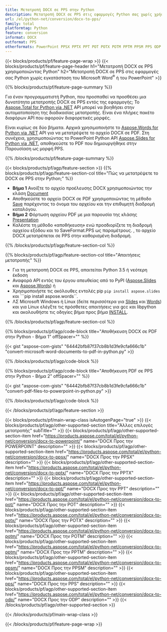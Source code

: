 ```yaml
---
title: Μετατροπή DOCX σε PPS στην Python
description: Μετατροπή DOCX σε PPS στις εφαρμογές Python σας χωρίς χρήση Microsoft Word ή PowerPoint 
url: /el/python-net/conversion/docx-to-pps/
family: total
platformtag: Python
feature: conversion
informat: DOCX
outformat: PPS
otherformats: PowerPoint PPSX PPTX PPT POT POTX POTM PPTM PPSM PPS ODP
---
```

{{< blocks/products/pf/feature-page-wrap >}}
{{< blocks/products/pf/feature-page-header h1="Μετατροπή DOCX σε PPS χρησιμοποιώντας Python" h2="Μετατροπή DOCX σε PPS στις εφαρμογές σας Python χωρίς εγκατάσταση του Microsoft Word<sup>&reg;</sup> ή του PowerPoint" >}}

{{% blocks/products/pf/feature-page-summary %}}

Για έναν προγραμματιστή Python, που προσπαθεί να προσθέσει μια δυνατότητα μετατροπής DOCX σε PPS εντός της εφαρμογής; Το [Aspose.Total for Python via .NET](https://products.aspose.com/total/python-net/) API μπορεί να βοηθήσει στην αυτοματοποίηση της διαδικασίας μετατροπής. Είναι ένα πλήρες πακέτο διαφόρων API που αφορούν διαφορετικές μορφές.  

Είναι κυρίως σε δύο βήματα. Αρχικά χρησιμοποιήστε το [Aspose.Words for Python via .NET](https://products.aspose.com/words/python-net/) API για να μετατρέψετε το αρχείο DOCX σε PDF. Στη συνέχεια, χρησιμοποιώντας το PowerPoint Python API [Aspose.Slides for Python via .NET](https://products.aspose.com/slides/python-net/), αποθηκεύστε το PDF που δημιουργήθηκε στην Παρουσίαση ως μορφή PPS. 

{{% /blocks/products/pf/feature-page-summary %}}

{{< blocks/products/pf/agp/feature-section >}}
{{% blocks/products/pf/agp/feature-section-col title="Πώς να μετατρέψετε το DOCX σε PPS στην Python;" %}}
- **Βήμα 1** Ανοίξτε το αρχείο προέλευσης DOCX χρησιμοποιώντας την κλάση [Document](https://reference.aspose.com/words/python-net/aspose.words/document/)
- Αποθηκεύστε το αρχείο DOCX σε PDF χρησιμοποιώντας τη μέθοδο [Save](https://reference.aspose.com/words/python-net/aspose.words/document/save/) παρέχοντας το όνομα του αρχείου και την επιθυμητή διαδρομή καταλόγου.
-  **Βήμα 2** Φόρτωση αρχείου PDF με μια παρουσία της κλάσης [Presentation](https://reference.aspose.com/slides/python-net/aspose.slides/presentation/)
-  Καλέστε τη μέθοδο «αποθήκευση» ενώ προσδιορίζετε τη διαδρομή αρχείου εξόδου και το SaveFormat.PPS ως παραμέτρους. , το αρχείο DOCX μετατρέπεται σε PPS στην καθορισμένη διαδρομή.

{{% /blocks/products/pf/agp/feature-section-col %}}

{{% blocks/products/pf/agp/feature-section-col title="Απαιτήσεις μετατροπής" %}}

- Για τη μετατροπή DOCX σε PPS, απαιτείται Python 3.5 ή νεότερη έκδοση
- Αναφορά API εντός του έργου απευθείας από το PyPI ([Aspose.Slides](https://pypi.org/project/Aspose.Slides/) και [Aspose.Words](https://pypi.org/project/aspose-words/)) ή
- Χρησιμοποιήστε τις ακόλουθες εντολές pip ```pip install aspose.slides``` και ```pip install aspose.words``. 
- ΛΣ Microsoft Windows ή Linux (δείτε περισσότερα για [Slides](https://docs.aspose.com/slides/python-net/system-requirements/) και [Words](https://docs.aspose.com/words/python-net/system-requirements/)) και για Linux ελέγξτε τις πρόσθετες απαιτήσεις για gcc και libpython και ακολουθήστε τις οδηγίες βήμα προς βήμα [INSTALL](https://docs.aspose.com/words/python-net/installation/).
 

{{% /blocks/products/pf/agp/feature-section-col %}}

{{% blocks/products/pf/agp/code-block title="Αποθήκευση DOCX σε PDF στην Python - Βήμα 1" offSpacer="" %}}

{{< gist "aspose-com-gists" "64442bfb87f37cb8b1d3fe9cfa666c1b" "convert-microsoft-word-documents-to-pdf-in-python.py" >}}

{{% /blocks/products/pf/agp/code-block %}}

{{% blocks/products/pf/agp/code-block title="Αποθήκευση PDF σε PPS στην Python - Βήμα 2" offSpacer="" %}}

{{< gist "aspose-com-gists" "64442bfb87f37cb8b1d3fe9cfa666c1b" "convert-pdf-files-to-powerpoint-in-python.py" >}}

{{% /blocks/products/pf/agp/code-block %}}

{{< /blocks/products/pf/agp/feature-section >}}

{{< blocks/products/pf/main-wrap-class isAutogenPage="true" >}}
{{< blocks/products/pf/agp/other-supported-section title="Άλλες επιλογές μετατροπής" subTitle="" >}}
{{< blocks/products/pf/agp/other-supported-section-item href="https://products.aspose.com/total/el/python-net/conversion/docx-to-powerpoint/" name="DOCX Προς την POWERPOINT" description="" >}}
{{< blocks/products/pf/agp/other-supported-section-item href="https://products.aspose.com/total/el/python-net/conversion/docx-to-ppsx/" name="DOCX Προς την PPSX" description="" >}}
{{< blocks/products/pf/agp/other-supported-section-item href="https://products.aspose.com/total/el/python-net/conversion/docx-to-pptx/" name="DOCX Προς την PPTX" description="" >}}
{{< blocks/products/pf/agp/other-supported-section-item href="https://products.aspose.com/total/el/python-net/conversion/docx-to-ppt/" name="DOCX Προς την PPT" description="" >}}
{{< blocks/products/pf/agp/other-supported-section-item href="https://products.aspose.com/total/el/python-net/conversion/docx-to-pot/" name="DOCX Προς την POT" description="" >}}
{{< blocks/products/pf/agp/other-supported-section-item href="https://products.aspose.com/total/el/python-net/conversion/docx-to-potx/" name="DOCX Προς την POTX" description="" >}}
{{< blocks/products/pf/agp/other-supported-section-item href="https://products.aspose.com/total/el/python-net/conversion/docx-to-potm/" name="DOCX Προς την POTM" description="" >}}
{{< blocks/products/pf/agp/other-supported-section-item href="https://products.aspose.com/total/el/python-net/conversion/docx-to-pptm/" name="DOCX Προς την PPTM" description="" >}}
{{< blocks/products/pf/agp/other-supported-section-item href="https://products.aspose.com/total/el/python-net/conversion/docx-to-ppsm/" name="DOCX Προς την PPSM" description="" >}}
{{< blocks/products/pf/agp/other-supported-section-item href="https://products.aspose.com/total/el/python-net/conversion/docx-to-pps/" name="DOCX Προς την PPS" description="" >}}
{{< blocks/products/pf/agp/other-supported-section-item href="https://products.aspose.com/total/el/python-net/conversion/docx-to-odp/" name="DOCX Προς την ODP" description="" >}}
{{< /blocks/products/pf/agp/other-supported-section >}}

{{< /blocks/products/pf/main-wrap-class >}}

{{< /blocks/products/pf/feature-page-wrap >}}
